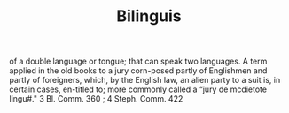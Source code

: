 ---
title: Bilinguis
permalink: "/definitions/bilinguis.html"
body: of a double language or tongue; that can speak two languages. A term applied
  in the old books to a jury corn-posed partly of Englishmen and partly of foreigners,
  which, by the English law, an alien party to a suit is, in certain cases, en-titled
  to; more commonly called a “jury de mcdietote lingu#." 3 Bl. Comm. 360 ; 4 Steph.
  Comm. 422
published_at: '2018-07-07'
layout: post
---